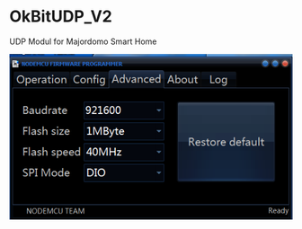 # OkBitUDP_V2

UDP Modul for Majordomo Smart Home

![alt text](https://github.com/foxvlad/ESPLampWeb/blob/master/2018-11-08_22-00-23.png)
